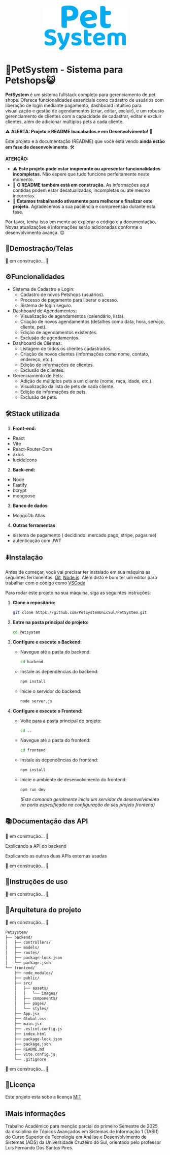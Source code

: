 <p align="center">
    <img src="https://raw.githubusercontent.com/PetSystemUnicSul/PetSystem/refs/heads/main/frontend/src/assets/images/logo.png" alt="Logo PetSystem" />
</p>



# 🐶PetSystem - Sistema para Petshops😺
**PetSystem** é um sistema fullstack completo para gerenciamento de pet shops. Oferece funcionalidades essenciais como cadastro de usuários com liberação de login mediante pagamento, dashboard intuitivo para visualização e gestão de agendamentos (criar, editar, excluir), e um robusto gerenciamento de clientes com a capacidade de cadastrar, editar e excluir clientes, além de adicionar múltiplos pets a cada cliente.


⚠️ **ALERTA: Projeto e README Inacabados e em Desenvolvimento!** 🚧

Este projeto e a documentação (README) que você está vendo **ainda estão em fase de desenvolvimento**. 🛠️

**ATENÇÃO:**

* ⚠️ **Este projeto pode estar inoperante ou apresentar funcionalidades incompletas.** Não espere que tudo funcione perfeitamente neste momento.
* 📝 **O README também está em construção.** As informações aqui contidas podem estar desatualizadas, incompletas ou até mesmo incorretas.
* 🧪 **Estamos trabalhando ativamente para melhorar e finalizar este projeto.** Agradecemos a sua paciência e compreensão durante esta fase.

Por favor, tenha isso em mente ao explorar o código e a documentação. Novas atualizações e informações serão adicionadas conforme o desenvolvimento avança. 😊
## 📸Demostração/Telas
🚧 em construção... 🚧
## ⚙️Funcionalidades

- Sistema de Cadastro e Login:
    - Cadastro de novos Petshops (usuários).
    - Processo de pagamento para liberar o acesso.
    - Sistema de login seguro.
- Dashboard de Agendamentos:
    - Visualização de agendamentos (calendário, lista).
    - Criação de novos agendamentos (detalhes como data, hora, serviço, cliente, pet).
    - Edição de agendamentos existentes.
    - Exclusão de agendamentos.
- Dashboard de Clientes:
    - Listagem de todos os clientes cadastrados.
    - Criação de novos clientes (informações como nome, contato, endereço, etc.).
    - Edição de informações de clientes.
    - Exclusão de clientes.
- Gerenciamento de Pets:
    - Adição de múltiplos pets a um cliente (nome, raça, idade, etc.).
    - Visualização da lista de pets de cada cliente.
    - Edição de informações de pets.
    - Exclusão de pets.


## 🛠️Stack utilizada

1. **Front-end:** 
- React
- Vite
- React-Router-Dom
- axios 
- lucideIcons

2. **Back-end:** 
- Node
- Fastify
- bcrypt
- mongoose

3. **Banco de dados**
- MongoDb Atlas

4. **Outras ferramentas**
- sistema de pagamento ( decidindo: mercado pago, stripe, pagar.me)
- autenticação com JWT
## ⬇️Instalação

Antes de começar, você vai precisar ter instalado em sua máquina as seguintes ferramentas:
[Git](https://git-scm.com), [Node.js](https://nodejs.org/en/). 
Além disto é bom ter um editor para trabalhar com o código como [VSCode](https://code.visualstudio.com/)

Para rodar este projeto na sua máquina, siga as seguintes instruções:

1.  **Clone o repositório:**
    ```bash
    git clone https://github.com/PetSystemUnicSul/PetSystem.git
    ```

2.  **Entre na pasta principal do projeto:**
    ```bash
    cd Petsystem
    ```

3.  **Configure e execute o Backend:**
    * Navegue até a pasta do backend:
        ```bash
        cd backend
        ```
    * Instale as dependências do backend:
        ```bash
        npm install
        ```
    * Inicie o servidor do backend:
        ```bash
        node server.js
        ```

4.  **Configure e execute o Frontend:**
    * Volte para a pasta principal do projeto:
        ```bash
        cd ..
        ```
    * Navegue até a pasta do frontend:
        ```bash
        cd frontend
        ```
    * Instale as dependências do frontend:
        ```bash
        npm install
        ```
    * Inicie o ambiente de desenvolvimento do frontend:
        ```bash
        npm run dev
        ```
        *(Este comando geralmente inicia um servidor de desenvolvimento na porta especificada na configuração do seu projeto frontend)*
## 📚Documentação das API
🚧 em construção... 🚧

Explicando a API do backend

Explicando as outras duas APIs externas usadas

🚧 em construção... 🚧



## 📖Instruções de uso
🚧 em construção... 🚧
## 📂Arquitetura do projeto
🚧 em construção... 🚧
```
Petsystem/
├── backend/
│   ├── controllers/
│   ├── models/
│   ├── routes/
│   ├── package-lock.json
│   └── package.json
└── frontend/
    ├── node_modules/
    ├── public/
    ├── src/
    │   ├── assets/
    │   │   └── images/
    │   ├── components/
    │   ├── pages/
    │   └── styles/
    ├── App.jsx
    ├── Global.css
    ├── main.jsx
    ├── .eslint.config.js
    ├── index.html
    ├── package-lock.json
    ├── package.json
    ├── README.md
    ├── vite.config.js
    └── .gitignore
```
🚧 em construção... 🚧

## 📜Licença

Este projeto esta sobe a licença [MIT](https://choosealicense.com/licenses/mit/)


## ℹ️Mais informações
Trabalho Acadêmico para menção parcial do primeiro Semestre de 2025, da disciplina de Tópicos Avançados em Sistemas de Informação 1 (TASI1) do Curso Superior de Tecnologia em Análise e Desenvolvimento de Sistemas (ADS) da Universidade Cruzeiro do Sul, orientado pelo professor Luis Fernando Dos Santos Pires.
